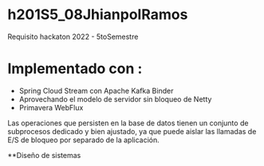 # h201S5_08JhianpolRamos
Requisito hackaton 2022 - 5toSemestre

# Implementado con :
- Spring Cloud Stream con Apache Kafka Binder
- Aprovechando el modelo de servidor sin bloqueo de Netty
- Primavera WebFlux

Las operaciones que persisten en la base de datos tienen un conjunto de subprocesos dedicado y bien ajustado, ya que puede aislar las llamadas de E/S de bloqueo por separado de la aplicación.

**Diseño de sistemas
